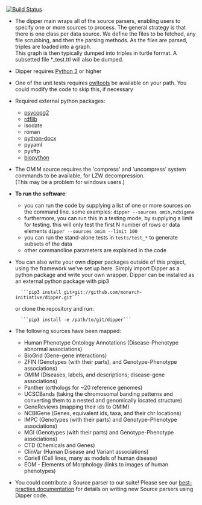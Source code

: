 [![Build Status](https://travis-ci.org/monarch-initiative/mckb.svg?branch=master)](https://travis-ci.org/monarch-initiative/mckb)

* The dipper main wraps all of the source parsers, enabling users to specify one or more sources to process. 
The general strategy is that there is one class per data source.  We define the files to be fetched,
any file scrubbing, and then the parsing methods.  As the files are parsed, triples are loaded into a graph.  
This graph is then typically dumped into triples in turtle format.  A subsetted file *_test.ttl will also be dumped.

* Dipper requires [Python 3](https://www.python.org/downloads/) or higher
* One of the unit tests requires
[owltools](https://code.google.com/p/owltools/wiki/InstallOWLTools) be available on your path.  You could modify
the code to skip this, if necessary

* Required external python packages:
    * [psycopg2](http://initd.org/psycopg/)
    * [rdflib](https://code.google.com/p/rdflib/)
    * isodate
    * roman
    * [python-docx](https://github.com/python-openxml/python-docx)
    * pyyaml
    * pysftp
    * [biopython](https://github.com/biopython/biopython)

* The OMIM source requires the 'compress' and 'uncompress' system commands to be available, for LZW decompression.  
(This may be a problem for windows users.) 

* **To run the software**:
    * you can run the code by supplying a list of one or more sources on the command line.  some examples:
      ```dipper --sources omim,ncbigene```
    * furthermore, you can run this in a testing mode, by supplying a limit for testing.  this will only test the 
    first N number of rows or data elements
      ```dipper --sources omim --limit 100```
    * you can run the stand-alone tests in ```tests/test_*``` to generate subsets of the data
    * other commandline parameters are explained in the code
    
* You can also write your own dipper packages outside of this project, using the framework we've set up here.  Simply
import Dipper as a python package and write your own wrapper.
    Dipper can be installed as an external python package with pip3

        ```pip3 install git+git://github.com/monarch-initiative/dipper.git```
        
    or clone the repository and run:
    
        ```pip3 install -e /path/to/git/dipper```

* The following sources have been mapped:
    * Human Phenotype Ontology Annotations (Disease-Phenotype abnormal associations)
    * BioGrid (Gene-gene interactions)
    * ZFIN (Genotypes (with their parts), and Genotype-Phenotype associations)
    * OMIM (Diseases, labels, and descriptions; disease-gene associations)
    * Panther (orthologs for ~20 reference genomes)
    * UCSCBands (taking the chromosomal banding patterns and converting them to a nested and genomically located structure)
    * GeneReviews (mapping their ids to OMIM)
    * NCBIGene (Genes, equivalent ids, taxa, and their chr locations)
    * IMPC (Genotypes (with their parts) and Genotype-Phenotype associations)
    * MGI (Genotypes (with their parts) and Genotype-Phenotype associations)
    * CTD (Chemicals and Genes)
    * ClinVar (Human Disease and Variant associations)
    * Coriell (Cell lines, many as models of human disease)
    * EOM - Elements of Morphology (links to images of human phenotypes)
    
* You could contribute a Source parser to our suite!  Please see our [best-practies documentation](sources/README.md) for details on
writing new Source parsers using Dipper code.  